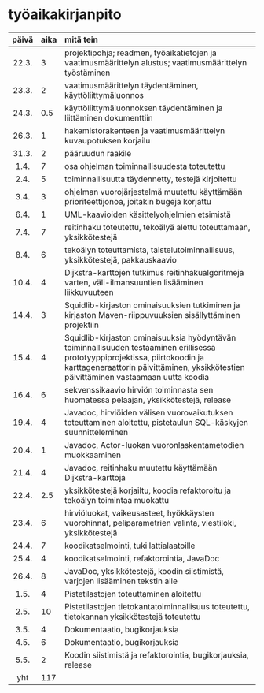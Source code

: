 # työaikakirjanpito
| päivä | aika  | mitä tein |
|:-----:|:------| :-----|
| 22.3. | 3     | projektipohja; readmen, työaikatietojen ja vaatimusmäärittelyn alustus; vaatimusmäärittelyn työstäminen |
| 23.3. | 2     | vaatimusmäärittelyn täydentäminen, käyttöliittymäluonnos |
| 24.3. | 0.5   | käyttöliittymäluonnoksen täydentäminen ja liittäminen dokumenttiin |
| 26.3. | 1     | hakemistorakenteen ja vaatimusmäärittelyn kuvaupotuksen korjailu |
| 31.3. | 2     | pääruudun raakile |
| 1.4.  | 7     | osa ohjelman toiminnallisuudesta toteutettu |
| 2.4.  | 5     | toiminnallisuutta täydennetty, testejä kirjoitettu |
| 3.4.  | 3     | ohjelman vuorojärjestelmä muutettu käyttämään prioriteettijonoa, joitakin bugeja korjattu |
| 6.4.  | 1     | UML-kaavioiden käsittelyohjelmien etsimistä |
| 7.4.  | 7     | reitinhaku toteutettu, tekoälyä alettu toteuttamaan, yksikkötestejä |
| 8.4.  | 6     | tekoälyn toteuttamista, taistelutoiminnallisuus, yksikkötestejä, pakkauskaavio |
| 10.4. | 4     | Dijkstra-karttojen tutkimus reitinhakualgoritmeja varten, väli-ilmansuuntien lisääminen liikkuvuuteen |
| 14.4. | 3     | Squidlib-kirjaston ominaisuuksien tutkiminen ja kirjaston Maven-riippuvuuksien sisällyttäminen projektiin |
| 15.4. | 4     | Squidlib-kirjaston ominaisuuksia hyödyntävän toiminnallisuuden testaaminen erillisessä prototyyppiprojektissa, piirtokoodin ja karttageneraattorin päivittäminen, yksikkötestien päivittäminen vastaamaan uutta koodia |
| 16.4. | 6     | sekvenssikaavio hirviön toiminnasta sen huomatessa pelaajan, yksikkötestejä, release |
| 19.4. | 4     | Javadoc, hirviöiden välisen vuorovaikutuksen toteuttaminen aloitettu, pistetaulun SQL-käskyjen suunnitteleminen |
| 20.4. | 1     | Javadoc, Actor-luokan vuoronlaskentametodien muokkaaminen |
| 21.4. | 4     | Javadoc, reitinhaku muutettu käyttämään Dijkstra-karttoja |
| 22.4. | 2.5   | yksikkötestejä korjailtu, koodia refaktoroitu ja tekoälyn toimintaa muokattu |
| 23.4. | 6     | hirviöluokat, vaikeusasteet, hyökkäysten vuorohinnat, peliparametrien valinta, viestiloki, yksikkötestejä |
| 24.4. | 7     | koodikatselmointi, tuki lattialaatoille |
| 25.4. | 4     | koodikatselmointi, refaktorointia, JavaDoc |
| 26.4. | 8     | JavaDoc, yksikkötestejä, koodin siistimistä, varjojen lisääminen tekstin alle |
| 1.5.  | 4     | Pistetilastojen toteuttaminen aloitettu |
| 2.5.  | 10    | Pistetilastojen tietokantatoiminnallisuus toteutettu, tietokannan yksikkötestejä toteutettu |
| 3.5.  | 4     | Dokumentaatio, bugikorjauksia |
| 4.5.  | 6     | Dokumentaatio, bugikorjauksia |
| 5.5.  | 2     | Koodin siistimistä ja refaktorointia, bugikorjauksia, release |
| yht   | 117   | |

